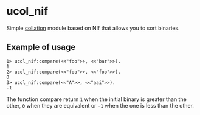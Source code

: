 # ucol_nif

Simple [collation](http://userguide.icu-project.org/collation) module
based on NIf that allows you to sort binaries.


## Example of usage

    1> ucol_nif:compare(<<"foo">>, <<"bar">>).
    1
    2> ucol_nif:compare(<<"foo">>, <<"foo">>).
    0
    3> ucol_nif:compare(<<"A">>, <<"aai">>).
    -1

The function compare return `1` when the initial binary is greater than
the other, `0` when they are equivalent or `-1` when the one is less than
the other.
